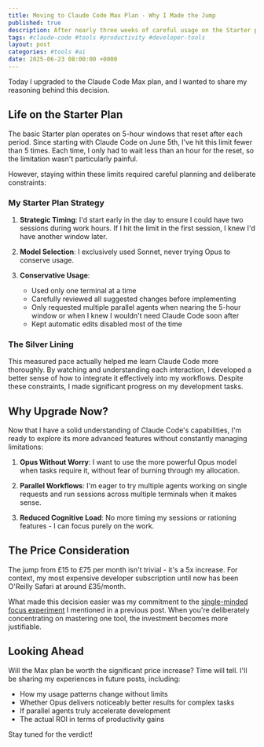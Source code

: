 ```yaml
---
title: Moving to Claude Code Max Plan - Why I Made the Jump
published: true
description: After nearly three weeks of careful usage on the Starter plan, I decided to upgrade to Claude Code Max. Here's why the 5x price increase made sense for me.
tags: #claude-code #tools #productivity #developer-tools
layout: post
categories: #tools #ai
date: 2025-06-23 08:00:00 +0000
---
```


Today I upgraded to the Claude Code Max plan, and I wanted to share my reasoning behind this decision.

## Life on the Starter Plan

The basic Starter plan operates on 5-hour windows that reset after each period. Since starting with Claude Code on June 5th, I've hit this limit fewer than 5 times. Each time, I only had to wait less than an hour for the reset, so the limitation wasn't particularly painful.

However, staying within these limits required careful planning and deliberate constraints:

### My Starter Plan Strategy

1. **Strategic Timing**: I'd start early in the day to ensure I could have two sessions during work hours. If I hit the limit in the first session, I knew I'd have another window later.

2. **Model Selection**: I exclusively used Sonnet, never trying Opus to conserve usage.

3. **Conservative Usage**: 
   - Used only one terminal at a time
   - Carefully reviewed all suggested changes before implementing
   - Only requested multiple parallel agents when nearing the 5-hour window or when I knew I wouldn't need Claude Code soon after
   - Kept automatic edits disabled most of the time

### The Silver Lining

This measured pace actually helped me learn Claude Code more thoroughly. By watching and understanding each interaction, I developed a better sense of how to integrate it effectively into my workflows. Despite these constraints, I made significant progress on my development tasks.

## Why Upgrade Now?

Now that I have a solid understanding of Claude Code's capabilities, I'm ready to explore its more advanced features without constantly managing limitations:

1. **Opus Without Worry**: I want to use the more powerful Opus model when tasks require it, without fear of burning through my allocation.

2. **Parallel Workflows**: I'm eager to try multiple agents working on single requests and run sessions across multiple terminals when it makes sense.

3. **Reduced Cognitive Load**: No more timing my sessions or rationing features - I can focus purely on the work.

## The Price Consideration

The jump from £15 to £75 per month isn't trivial - it's a 5x increase. For context, my most expensive developer subscription until now has been O'Reilly Safari at around £35/month. 

What made this decision easier was my commitment to the [single-minded focus experiment](/2025/06/19/the-focus-experiment/) I mentioned in a previous post. When you're deliberately concentrating on mastering one tool, the investment becomes more justifiable.

## Looking Ahead

Will the Max plan be worth the significant price increase? Time will tell. I'll be sharing my experiences in future posts, including:

- How my usage patterns change without limits
- Whether Opus delivers noticeably better results for complex tasks
- If parallel agents truly accelerate development
- The actual ROI in terms of productivity gains

Stay tuned for the verdict!